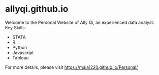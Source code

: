 # allyqi.github.io
Welcome to the Personal Website of Ally Qi, an experienced data analyst.
Key Skills:
- STATA 
- R 
- Python
- Javascript
- Tableau

For more details, please visit https://maia1220.github.io/Personal/
